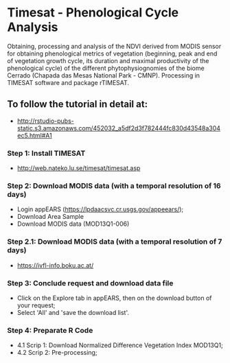 # Timesat - Phenological Cycle Analysis
Obtaining, processing and analysis of the NDVI derived from MODIS sensor for obtaining phenological metrics of vegetation (beginning, peak and end of vegetation growth cycle, its duration and maximal productivity of the phenological cycle) of the different phytophysiognomies of the biome Cerrado (Chapada das Mesas National Park - CMNP). Processing in TIMESAT software and package rTIMESAT.

## To follow the tutorial in detail at: 
  - http://rstudio-pubs-static.s3.amazonaws.com/452032_a5df2d3f782444fc830d43548a304ec5.html#A1

### Step 1: Install TIMESAT 
  - http://web.nateko.lu.se/timesat/timesat.asp

### Step 2: Download MODIS data (with a temporal resolution of 16 days)
  - Login appEARS (https://lpdaacsvc.cr.usgs.gov/appeears/);
  - Download Area Sample
  - Download MODIS data (MOD13Q1-006)
### Step 2.1: Download MODIS data (with a temporal resolution of 7 days)
  - https://ivfl-info.boku.ac.at/
 
### Step 3: Conclude request and download data file
  - Click on the Explore tab in appEARS, then on the download button of your request;
  - Select 'All' and 'save the download list'.
 
 ### Step 4: Preparate R Code
  - 4.1 Scrip 1: Download Normalized Difference Vegetation Index MOD13Q1;
  - 4.2 Scrip 2: Pre-processing;
 
